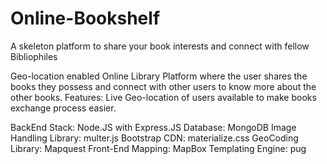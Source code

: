 # Online-Bookshelf
A skeleton platform to share your book interests and connect with fellow Bibliophiles

Geo-location enabled Online Library Platform where the user shares the books they possess and connect with other users to know more about the other books.
Features: Live Geo-location of users available to make books exchange process easier.

BackEnd Stack: Node.JS with Express.JS
Database: MongoDB
Image Handling Library: multer.js
Bootstrap CDN: materialize.css
GeoCoding Library: Mapquest
Front-End Mapping: MapBox
Templating Engine: pug
